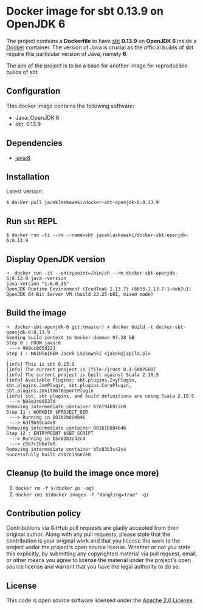 Docker image for sbt 0.13.9 on OpenJDK 6
==

The project contains a **Dockerfile** to have [sbt](http://www.scala-sbt.org/) **0.13.9** on **OpenJDK 6** inside a [Docker](https://www.docker.com/) container. The version of Java is crucial as the official builds of sbt require this particular version of Java, namely **6**.

The aim of the project is to be a base for another image for reproducible builds of sbt.

## Configuration

This docker image contains the following software:

* Java: OpenJDK 6
* sbt: 0.13.9

## Dependencies

* [java:6](https://hub.docker.com/r/library/java/)

## Installation

Latest version:

    $ docker pull jaceklaskowski/docker-sbt-openjdk-6:0.13.9

## Run `sbt` REPL

    $ docker run -ti --rm --name=sbt jaceklaskowski/docker-sbt-openjdk-6:0.13.9

## Display OpenJDK version

    ➜  docker run -it --entrypoint=/bin/sh --rm docker-sbt-openjdk-6:0.13.9 java -version
    java version "1.6.0_35"
    OpenJDK Runtime Environment (IcedTea6 1.13.7) (6b35-1.13.7-1~deb7u1)
    OpenJDK 64-Bit Server VM (build 23.25-b01, mixed mode)

## Build the image

    ➜  docker-sbt-openjdk-6 git:(master) ✗ docker build -t docker-sbt-openjdk-6:0.13.9 .
    Sending build context to Docker daemon 97.28 kB
    Step 0 : FROM java:6
     ---> 999cc805d223
    Step 1 : MAINTAINER Jacek Laskowski <jacek@japila.pl>
    ...
    [info] This is sbt 0.13.9
    [info] The current project is {file:/}root 0.1-SNAPSHOT
    [info] The current project is built against Scala 2.10.5
    [info] Available Plugins: sbt.plugins.IvyPlugin, sbt.plugins.JvmPlugin, sbt.plugins.CorePlugin, sbt.plugins.JUnitXmlReportPlugin
    [info] sbt, sbt plugins, and build definitions are using Scala 2.10.5
     ---> b88e2460537d
    Removing intermediate container 62e194b923c0
    Step 11 : WORKDIR $PROJECT_DIR
     ---> Running in 001b1b884b46
     ---> 6df9b59ca4e9
    Removing intermediate container 001b1b884b46
    Step 12 : ENTRYPOINT $SBT_SCRIPT
     ---> Running in b5c03b3c42c4
     ---> c5b7c1b6e7e0
    Removing intermediate container b5c03b3c42c4
    Successfully built c5b7c1b6e7e0

## Cleanup (to build the image once more)

1. `docker rm -f $(docker ps -aq)`
1. `docker rmi $(docker images -f "dangling=true" -q)`

## Contribution policy

Contributions via GitHub pull requests are gladly accepted from their original author. Along with any pull requests, please state that the contribution is your original work and that you license the work to the project under the project's open source license. Whether or not you state this explicitly, by submitting any copyrighted material via pull request, email, or other means you agree to license the material under the project's open source license and warrant that you have the legal authority to do so.

## License

This code is open source software licensed under the [Apache 2.0 License](http://www.apache.org/licenses/LICENSE-2.0.html).
